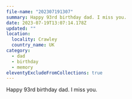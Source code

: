 ```yaml
---
file-name: "202307191307"
summary: H﻿appy 93rd birthday dad. I miss you.
date: 2023-07-19T13:07:14.178Z
updated: ""
location:
  locality: Crawley
  country_name: UK
category:
  - dad
  - birthday
  - memory
eleventyExcludeFromCollections: true
---
```

H﻿appy 93rd birthday dad. I miss you.